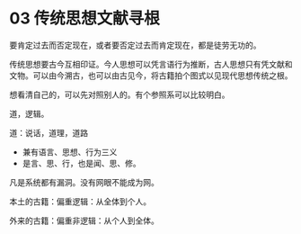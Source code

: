 # 03 传统思想文献寻根

要肯定过去而否定现在，或者要否定过去而肯定现在，都是徒劳无功的。

传统思想要古今互相印证。今人思想可以凭言语行为推断，古人思想只有凭文献和文物。可以由今溯古，也可以由古见今，将古籍拍个图式以见现代思想传统之根。



想看清自己的，可以先对照别人的。有个参照系可以比较明白。

道，逻辑。

道：说话，道理，道路

- 兼有语言、思想、行为三义
- 是言、思、行，也是闻、思、修。



凡是系统都有漏洞。没有网眼不能成为网。

本土的古籍：偏重逻辑：从全体到个人。

外来的古籍：偏重非逻辑：从个人到全体。